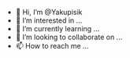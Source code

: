 - 👋 Hi, I’m @Yakupisik
- 👀 I’m interested in ...
- 🌱 I’m currently learning ...
- 💞️ I’m looking to collaborate on ...
- 📫 How to reach me ...

<!---
Yakupisik/Yakupisik is a ✨ special ✨ repository because its `README.md` (this file) appears on your GitHub profile.
You can click the Preview link to take a look at your changes.
--->
